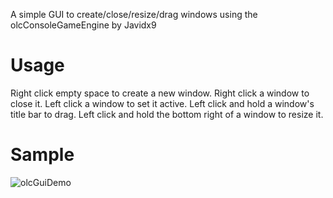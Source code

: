 A simple GUI to create/close/resize/drag windows using the olcConsoleGameEngine by Javidx9

# Usage
Right click empty space to create a new window.
Right click a window to close it.
Left click a window to set it active.
Left click and hold a window's title bar to drag.
Left click and hold the bottom right of a window to resize it.

# Sample
![olcGuiDemo](https://i.imgur.com/jZKbZGL.png)
